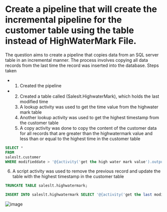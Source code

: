 # Create a pipeline that will create the incremental pipeline for the customer table using the table instead of HighWaterMark File.
The question aims to create a pipeline that copies data from an SQL server table in an incremental manner. The process involves copying all data records from the last time the record was inserted into the database.
Steps taken
- 1. Created the pipeline
- 2. Created a table called (Saleslt.HighwaterMark), which holds the last modified time
  3. A lookup activity was used to get the time value from the highwater mark table
  4. Another lookup activity was used to get the highest timestamp from the customer table
  5. A copy activity was done to copy the content of the customer data for all records that are greater than the highwatermark value and less than or equal to the highest time in the customer table
```sql
SELECT *
FROM 
saleslt.customer 
WHERE modifieddate > '@{activity('get the high water mark value').output.value[0].LastModified}' AND modifieddate <= '@{activity('get the last modified date from the customer table').output.value[0].lastmodifieddate}'
```
6. A script activity was used to remove the previous record and update the table with the highest timestamp in the customer table

```sql
TRUNCATE TABLE saleslt.highwatermark;

INSERT INTO saleslt.highwatermark SELECT '@{activity('get the last modified date from the customer table').output.value[0].lastmodifieddate}';
```

![image](https://github.com/Idowuilekura/AzureLibPracticeQuestions/assets/38056084/e86dc82d-8315-4ffd-88cd-b3952dedb1dc)

